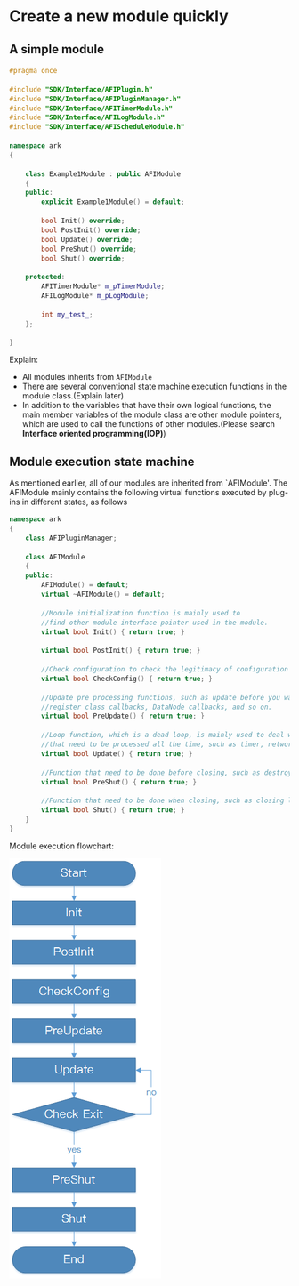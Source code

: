 # Create a new module quickly

## A simple module

```cpp
#pragma once

#include "SDK/Interface/AFIPlugin.h"
#include "SDK/Interface/AFIPluginManager.h"
#include "SDK/Interface/AFITimerModule.h"
#include "SDK/Interface/AFILogModule.h"
#include "SDK/Interface/AFIScheduleModule.h"

namespace ark
{

    class Example1Module : public AFIModule
    {
    public:
        explicit Example1Module() = default;

        bool Init() override;
        bool PostInit() override;
        bool Update() override;
        bool PreShut() override;
        bool Shut() override;

    protected:
        AFITimerModule* m_pTimerModule;
        AFILogModule* m_pLogModule;

        int my_test_;
    };

}
```

Explain:

- All modules inherits from `AFIModule`
- There are several conventional state machine execution functions in the module class.(Explain later)
- In addition to the variables that have their own logical functions, the main member variables of the module class are other module pointers, which are used to call the functions of other modules.(Please search **Interface oriented programming(IOP)**)

## Module execution state machine

As mentioned earlier, all of our modules are inherited from `AFIModule'. The AFIModule mainly contains the following virtual functions executed by plug-ins in different states, as follows

```cpp
namespace ark
{
    class AFIPluginManager;

    class AFIModule
    {
    public:
        AFIModule() = default;
        virtual ~AFIModule() = default;

        //Module initialization function is mainly used to 
        //find other module interface pointer used in the module.
        virtual bool Init() { return true; }

        virtual bool PostInit() { return true; }

        //Check configuration to check the legitimacy of configuration resources after module startup.
        virtual bool CheckConfig() { return true; }

        //Update pre processing functions, such as update before you want to
        //register class callbacks, DataNode callbacks, and so on.
        virtual bool PreUpdate() { return true; }

        //Loop function, which is a dead loop, is mainly used to deal with events 
        //that need to be processed all the time, such as timer, network, etc.
        virtual bool Update() { return true; }

        //Function that need to be done before closing, such as destroying resources, etc.
        virtual bool PreShut() { return true; }

        //Function that need to be done when closing, such as closing log files, etc.
        virtual bool Shut() { return true; }
    }
}
```

Module execution flowchart:

![module-flow](/_images/module-flow.png)